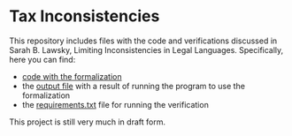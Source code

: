 # Tax Inconsistencies

This repository includes files with the code and verifications discussed in Sarah B. Lawsky, Limiting Inconsistencies in Legal Languages. Specifically, here you can find:

- [code with the formalization](https://github.com/slawsk/tax-inconsistencies/blob/main/formalize_121.py)
- the [output file](https://github.com/slawsk/tax-inconsistencies/blob/main/checkallunits.txt) with a result of running the program to use the formalization
- the [requirements.txt](https://github.com/slawsk/tax-inconsistencies/blob/main/requirements.txt) file for running the verification

This project is still very much in draft form.
